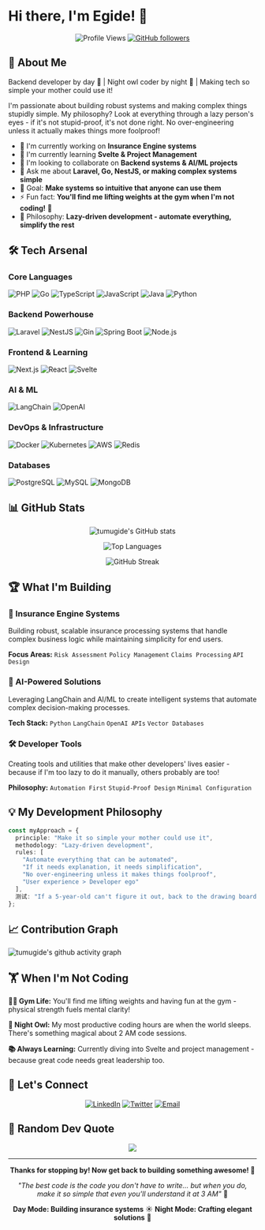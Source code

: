 # Hi there, I'm Egide! 👋

<div align="center">
  
![Profile Views](https://komarev.com/ghpvc/?username=tumugide&color=blue&style=flat-square)
[![GitHub followers](https://img.shields.io/github/followers/tumugide?label=Follow&style=social)](https://github.com/tumugide)

</div>

## 🚀 About Me

Backend developer by day 🌅 | Night owl coder by night 🦉 | Making tech so simple your mother could use it!

I'm passionate about building robust systems and making complex things stupidly simple. My philosophy? Look at everything through a lazy person's eyes - if it's not stupid-proof, it's not done right. No over-engineering unless it actually makes things more foolproof!

- 🔭 I'm currently working on **Insurance Engine systems**
- 🌱 I'm currently learning **Svelte & Project Management**
- 👯 I'm looking to collaborate on **Backend systems & AI/ML projects**
- 💬 Ask me about **Laravel, Go, NestJS, or making complex systems simple**
- 🎯 Goal: **Make systems so intuitive that anyone can use them**
- ⚡ Fun fact: **You'll find me lifting weights at the gym when I'm not coding!** 💪
- 🧠 Philosophy: **Lazy-driven development - automate everything, simplify the rest**

## 🛠️ Tech Arsenal

### Core Languages
![PHP](https://img.shields.io/badge/PHP-777BB4?style=for-the-badge&logo=php&logoColor=white)
![Go](https://img.shields.io/badge/Go-00ADD8?style=for-the-badge&logo=go&logoColor=white)
![TypeScript](https://img.shields.io/badge/TypeScript-007ACC?style=for-the-badge&logo=typescript&logoColor=white)
![JavaScript](https://img.shields.io/badge/JavaScript-F7DF1E?style=for-the-badge&logo=javascript&logoColor=black)
![Java](https://img.shields.io/badge/Java-ED8B00?style=for-the-badge&logo=openjdk&logoColor=white)
![Python](https://img.shields.io/badge/Python-3776AB?style=for-the-badge&logo=python&logoColor=white)

### Backend Powerhouse
![Laravel](https://img.shields.io/badge/Laravel-FF2D20?style=for-the-badge&logo=laravel&logoColor=white)
![NestJS](https://img.shields.io/badge/NestJS-E0234E?style=for-the-badge&logo=nestjs&logoColor=white)
![Gin](https://img.shields.io/badge/Gin-00ADD8?style=for-the-badge&logo=go&logoColor=white)
![Spring Boot](https://img.shields.io/badge/Spring_Boot-6DB33F?style=for-the-badge&logo=spring-boot&logoColor=white)
![Node.js](https://img.shields.io/badge/Node.js-43853D?style=for-the-badge&logo=node.js&logoColor=white)

### Frontend & Learning
![Next.js](https://img.shields.io/badge/Next.js-000000?style=for-the-badge&logo=next.js&logoColor=white)
![React](https://img.shields.io/badge/React-20232A?style=for-the-badge&logo=react&logoColor=61DAFB)
![Svelte](https://img.shields.io/badge/Svelte-FF3E00?style=for-the-badge&logo=svelte&logoColor=white)

### AI & ML
![LangChain](https://img.shields.io/badge/LangChain-1C3C3C?style=for-the-badge&logo=langchain&logoColor=white)
![OpenAI](https://img.shields.io/badge/OpenAI-412991?style=for-the-badge&logo=openai&logoColor=white)

### DevOps & Infrastructure
![Docker](https://img.shields.io/badge/Docker-2496ED?style=for-the-badge&logo=docker&logoColor=white)
![Kubernetes](https://img.shields.io/badge/Kubernetes-326CE5?style=for-the-badge&logo=kubernetes&logoColor=white)
![AWS](https://img.shields.io/badge/AWS-232F3E?style=for-the-badge&logo=amazon-aws&logoColor=white)
![Redis](https://img.shields.io/badge/Redis-DC382D?style=for-the-badge&logo=redis&logoColor=white)

### Databases
![PostgreSQL](https://img.shields.io/badge/PostgreSQL-316192?style=for-the-badge&logo=postgresql&logoColor=white)
![MySQL](https://img.shields.io/badge/MySQL-4479A1?style=for-the-badge&logo=mysql&logoColor=white)
![MongoDB](https://img.shields.io/badge/MongoDB-4EA94B?style=for-the-badge&logo=mongodb&logoColor=white)

## 📊 GitHub Stats

<div align="center">
  
![tumugide's GitHub stats](https://github-readme-stats.vercel.app/api?username=tumugide&show_icons=true&theme=tokyonight&hide_border=true&count_private=true)

![Top Languages](https://github-readme-stats.vercel.app/api/top-langs/?username=tumugide&layout=compact&theme=tokyonight&hide_border=true)

![GitHub Streak](https://github-readme-streak-stats.herokuapp.com/?user=tumugide&theme=tokyonight&hide_border=true)

</div>

## 🏆 What I'm Building

### 🏢 Insurance Engine Systems
Building robust, scalable insurance processing systems that handle complex business logic while maintaining simplicity for end users.

**Focus Areas:** `Risk Assessment` `Policy Management` `Claims Processing` `API Design`

### 🤖 AI-Powered Solutions
Leveraging LangChain and AI/ML to create intelligent systems that automate complex decision-making processes.

**Tech Stack:** `Python` `LangChain` `OpenAI APIs` `Vector Databases`

### 🛠️ Developer Tools
Creating tools and utilities that make other developers' lives easier - because if I'm too lazy to do it manually, others probably are too!

**Philosophy:** `Automation First` `Stupid-Proof Design` `Minimal Configuration`

## 💡 My Development Philosophy

```typescript
const myApproach = {
  principle: "Make it so simple your mother could use it",
  methodology: "Lazy-driven development",
  rules: [
    "Automate everything that can be automated",
    "If it needs explanation, it needs simplification",
    "No over-engineering unless it makes things foolproof",
    "User experience > Developer ego"
  ],
  测试: "If a 5-year-old can't figure it out, back to the drawing board"
};
```

## 📈 Contribution Graph

![tumugide's github activity graph](https://github-readme-activity-graph.vercel.app/graph?username=tumugide&theme=tokyo-night&hide_border=true)

## 🏋️ When I'm Not Coding

**🏋️‍♂️ Gym Life:** You'll find me lifting weights and having fun at the gym - physical strength fuels mental clarity!

**🌙 Night Owl:** My most productive coding hours are when the world sleeps. There's something magical about 2 AM code sessions.

**📚 Always Learning:** Currently diving into Svelte and project management - because great code needs great leadership too.

## 🤝 Let's Connect

<div align="center">
  
[![LinkedIn](https://img.shields.io/badge/LinkedIn-0077B5?style=for-the-badge&logo=linkedin&logoColor=white)](https://linkedin.com/in/tumugide)
[![Twitter](https://img.shields.io/badge/Twitter-1DA1F2?style=for-the-badge&logo=twitter&logoColor=white)](https://twitter.com/tumugide)
[![Email](https://img.shields.io/badge/Email-D14836?style=for-the-badge&logo=gmail&logoColor=white)](mailto:tumugide@example.com)

</div>

## 💭 Random Dev Quote

<div align="center">
  
![](https://quotes-github-readme.vercel.app/api?type=horizontal&theme=tokyonight)

</div>

---

<div align="center">
  
**Thanks for stopping by! Now get back to building something awesome! 🚀**

*"The best code is the code you don't have to write... but when you do, make it so simple that even you'll understand it at 3 AM"* 💪

**Day Mode: Building insurance systems** ☀️ **Night Mode: Crafting elegant solutions** 🌙

</div>
